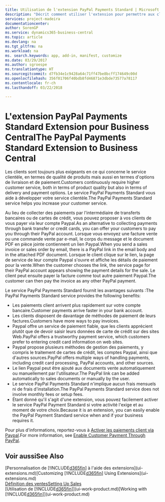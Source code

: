 ```yaml
---
title: Utilisation de l'extension PayPal Payments Standard | Microsoft Docs
description: "Décrit comment utiliser l'extension pour permettre aux clients d'effectuer des paiements avec Paypal."
services: project-madeira
documentationcenter: 
author: SorenGP
ms.service: dynamics365-business-central
ms.topic: article
ms.devlang: na
ms.tgt_pltfrm: na
ms.workload: na
ms. search.keywords: app, add-in, manifest, customize
ms.date: 03/29/2017
ms.author: sgroespe
ms.translationtype: HT
ms.sourcegitcommit: d7fb34e1c9428a64c71ff47be8bcff174649c00d
ms.openlocfilehash: 356f01706f40bdb8fd46871e3dbde73577a78117
ms.contentlocale: fr-ch
ms.lasthandoff: 03/22/2018

---
```

# <a name="the-paypal-payments-standard-extension-to-business-central"></a><span data-ttu-id="c9b3f-103">L'extension PayPal Payments Standard Extension pour Business Central</span><span class="sxs-lookup"><span data-stu-id="c9b3f-103">The PayPal Payments Standard Extension to Business Central</span></span> 
<span data-ttu-id="c9b3f-104">Les clients sont toujours plus exigeants en ce qui concerne le service clientèle, en termes de qualité de produits mais aussi en termes d'options de livraison et de paiement.</span><span class="sxs-lookup"><span data-stu-id="c9b3f-104">Customers continuously require higher customer service, both in terms of product quality but also in terms of delivery and payment options.</span></span> <span data-ttu-id="c9b3f-105">Le service PayPal Payments Standard vous aide à développer votre service clientèle.</span><span class="sxs-lookup"><span data-stu-id="c9b3f-105">The PayPal Payments Standard service helps you increase your customer service.</span></span>

<span data-ttu-id="c9b3f-106">Au lieu de collecter des paiements par l'intermédiaire de transferts bancaires ou de cartes de crédit, vous pouvez proposer à vos clients de vous payer via leur compte Paypal.</span><span class="sxs-lookup"><span data-stu-id="c9b3f-106">As an alternative to collecting payments through bank transfer or credit cards, you can offer your customers to pay you through their PayPal account.</span></span> <span data-ttu-id="c9b3f-107">Lorsque vous envoyez une facture vente ou une commande vente par e-mail, le corps du message et le document PDF en pièce jointe contiennent un lien Paypal.</span><span class="sxs-lookup"><span data-stu-id="c9b3f-107">When you send a sales invoice or sales order by email, there is a PayPal link in the email body and in the attached PDF document.</span></span> <span data-ttu-id="c9b3f-108">Lorsque le client clique sur le lien, la page de service de leur compte Paypal s'ouvre et affiche les détails de paiement pour la vente.</span><span class="sxs-lookup"><span data-stu-id="c9b3f-108">When the customer chooses the link, the service page for their PayPal account appears showing the payment details for the sale.</span></span> <span data-ttu-id="c9b3f-109">Le client peut ensuite payer la facture comme tout autre paiement Paypal.</span><span class="sxs-lookup"><span data-stu-id="c9b3f-109">The customer can then pay the invoice as any other PayPal payment.</span></span>

<span data-ttu-id="c9b3f-110">Le service PayPal Payments Standard fournit les avantages suivants :</span><span class="sxs-lookup"><span data-stu-id="c9b3f-110">The PayPal Payments Standard service provides the following benefits:</span></span>

* <span data-ttu-id="c9b3f-111">Les paiements client arrivent plus rapidement sur votre compte bancaire.</span><span class="sxs-lookup"><span data-stu-id="c9b3f-111">Customer payments arrive faster in your bank account.</span></span>
* <span data-ttu-id="c9b3f-112">Les clients disposent de davantage de méthodes de paiement de leurs factures.</span><span class="sxs-lookup"><span data-stu-id="c9b3f-112">Customers have more ways to pay invoices.</span></span>
* <span data-ttu-id="c9b3f-113">Paypal offre un service de paiement fiable, que les clients apprécient plutôt que de devoir saisir leurs données de carte de crédit sur des sites Web.</span><span class="sxs-lookup"><span data-stu-id="c9b3f-113">PayPal offers a trustworthy payment service, which customers prefer to entering credit card information on web sites.</span></span>
* <span data-ttu-id="c9b3f-114">Paypal propose plusieurs méthodes de gestion des paiements, y compris le traitement de cartes de crédit, les comptes Paypal, ainsi que d'autres sources.</span><span class="sxs-lookup"><span data-stu-id="c9b3f-114">PayPal offers multiple ways of handling payments, including credit card processing, PayPal accounts, and other sources.</span></span>
* <span data-ttu-id="c9b3f-115">Le lien Paypal peut être ajouté aux documents vente automatiquement ou manuellement par l'utilisateur.</span><span class="sxs-lookup"><span data-stu-id="c9b3f-115">The PayPal link can be added automatically to sales documents or manually by the user.</span></span>
* <span data-ttu-id="c9b3f-116">Le service PayPal Payments Standard n'implique aucun frais mensuels ni de frais d'installation.</span><span class="sxs-lookup"><span data-stu-id="c9b3f-116">The PayPal Payments Standard service does not involve monthly fees or setup fees.</span></span>
* <span data-ttu-id="c9b3f-117">Étant donné qu'il s'agit d'une extension, vous pouvez facilement activer le service PayPal Payment Standard si votre activité l'exige et au moment de votre choix.</span><span class="sxs-lookup"><span data-stu-id="c9b3f-117">Because it is an extension, you can easily enable the PayPal Payment Standard service when and if your business requires it.</span></span>  

<span data-ttu-id="c9b3f-118">Pour plus d'informations, reportez-vous à [Activer les paiements client via Paypal](sales-how-enable-payment-service-extensions.md).</span><span class="sxs-lookup"><span data-stu-id="c9b3f-118">For more information, see [Enable Customer Payment Through PayPal](sales-how-enable-payment-service-extensions.md).</span></span>

## <a name="see-also"></a><span data-ttu-id="c9b3f-119">Voir aussi</span><span class="sxs-lookup"><span data-stu-id="c9b3f-119">See Also</span></span>
<span data-ttu-id="c9b3f-120">[Personnalisation de [!INCLUDE[d365fin](includes/d365fin_md.md)] à l'aide des extensions](ui-extensions.md)</span><span class="sxs-lookup"><span data-stu-id="c9b3f-120">[Customizing [!INCLUDE[d365fin](includes/d365fin_md.md)] Using Extensions](ui-extensions.md)</span></span>  
[<span data-ttu-id="c9b3f-121">Définition des ventes</span><span class="sxs-lookup"><span data-stu-id="c9b3f-121">Setting Up Sales</span></span>](sales-setup-sales.md)  
<span data-ttu-id="c9b3f-122">[Utilisation de [!INCLUDE[d365fin](includes/d365fin_md.md)]](ui-work-product.md)</span><span class="sxs-lookup"><span data-stu-id="c9b3f-122">[Working with [!INCLUDE[d365fin](includes/d365fin_md.md)]](ui-work-product.md)</span></span>

